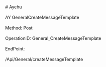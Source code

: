 <br>#     Ayehu</br>
<br>AY GeneralCreateMessageTemplate</br>
<br>Method: Post</br>
<br>OperationID: General_CreateMessageTemplate</br>
<br>EndPoint:</br>
<br>/Api/General/createMessageTemplate</br>
